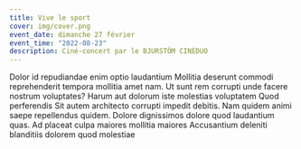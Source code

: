 ```yaml
---
title: Vive le sport
cover: img/cover.png
event_date: dimanche 27 février
event_time: "2022-08-23" 
description: Ciné-concert par le BJURSTÖM CINÉDUO
---
```

Dolor id repudiandae enim optio laudantium Mollitia deserunt commodi reprehenderit tempora mollitia amet nam. Ut sunt rem corrupti unde facere nostrum voluptates? Harum aut dolorum iste molestias voluptatem Quod perferendis
Sit autem architecto corrupti impedit debitis. Nam quidem animi saepe repellendus quidem. Dolore dignissimos dolore quod laudantium quas. Ad placeat culpa maiores mollitia maiores Accusantium deleniti blanditiis dolorem quod molestiae
